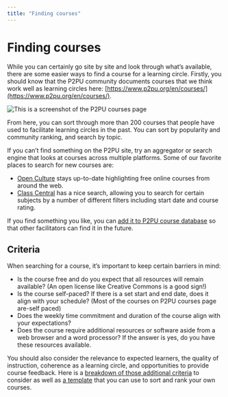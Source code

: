 ```yaml
---
title: "Finding courses"
---
```

# Finding courses

While you can certainly go site by site and look through what’s available, there are some easier ways to find a course for a learning circle. Firstly,  you should know that the P2PU community documents courses that we think work well as learning circles here: [https://www.p2pu.org/en/courses/](https://www.p2pu.org/en/courses/). 

![This is a screenshot of the P2PU courses page](https://community.p2pu.org/uploads/default/original/2X/4/4b351536bfa2e8526efe7dedcbcb8f2986a6bf3c.png)

From here, you can sort through more than 200 courses that people have used to facilitate learning circles in the past. You can sort by popularity and community ranking, and search by topic. 

If you can’t find something on the P2PU site, try an aggregator or search engine that looks at courses across multiple platforms. Some of our favorite places to search for new courses are:
- [Open Culture](http://www.openculture.com/freeonlinecourses) stays up-to-date highlighting free online courses from around the web.
- [Class Central](https://www.class-central.com/) has a nice search, allowing you to search for certain subjects by a number of different filters including start date and course rating.

If you find something you like, you can [add it to P2PU course database](https://learningcircles.p2pu.org/en/course/create/) so that other facilitators can find it in the future.

## Criteria
When searching for a course, it’s important to keep certain barriers in mind:
- Is the course free and do you expect that all resources will remain available? (An open license like Creative Commons is a good sign!)
- Is the course self-paced? If there is a set start and end date, does it align with your schedule? (Most of the courses on P2PU courses page are-self paced)
- Does the weekly time commitment and duration of the course align with your expectations?
- Does the course require additional resources or software aside from a web browser and a word processor? If the answer is yes, do you have these resources available.

You should also consider the relevance to expected learners, the quality of instruction, coherence as a learning circle, and opportunities to provide course feedback.  Here is a [breakdown of those additional criteria](https://community.p2pu.org/t/what-to-look-for-in-a-course/2756) to consider as well as [a template](https://docs.google.com/spreadsheets/d/1Q5ZVcoh0mBPKftqYmjzanrSwst1dGLVd9Gj640WfmNg/edit#gid=0) that you can use to sort and rank your own courses. 


